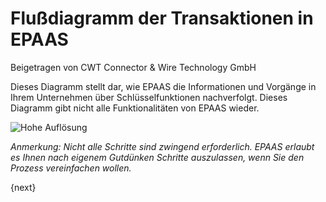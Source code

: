 <!-- add-breadcrumbs -->
# Flußdiagramm der Transaktionen in EPAAS
<span class="text-muted contributed-by">Beigetragen von CWT Connector & Wire Technology GmbH</span>

Dieses Diagramm stellt dar, wie EPAAS die Informationen und Vorgänge in Ihrem Unternehmen über Schlüsselfunktionen nachverfolgt. Dieses Diagramm gibt nicht alle Funktionalitäten von EPAAS wieder.


<img class="screenshot" alt="Hohe Auflösung" src="{{docs_base_url}}/assets/img/setup/overview.png">


_Anmerkung: Nicht alle Schritte sind zwingend erforderlich. EPAAS erlaubt es Ihnen nach eigenem Gutdünken Schritte auszulassen, wenn Sie den Prozess vereinfachen wollen._

{next}
